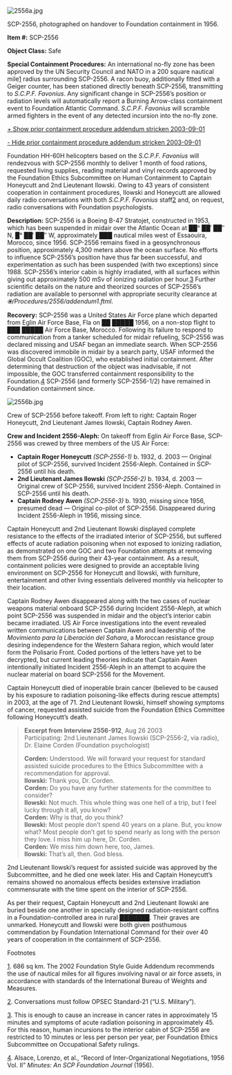 ![2556a.jpg](http://scp-wiki.wdfiles.com/local--files/scp-2556/2556a.jpg)

SCP-2556, photographed on handover to Foundation containment in 1956.

**Item #:** SCP-2556

**Object Class:** Safe

**Special Containment Procedures:** An international no-fly zone has been approved by the UN Security Council and NATO in a 200 square nautical mile[1](javascript:;) radius surrounding SCP-2556. A racon buoy, additionally fitted with a Geiger counter, has been stationed directly beneath SCP-2556, transmitting to _S.C.P.F. Favonius_. Any significant change in SCP-2556’s position or radiation levels will automatically report a Burning Arrow-class containment event to Foundation Atlantic Command. _S.C.P.F. Favonius_ will scramble armed fighters in the event of any detected incursion into the no-fly zone.

[+ Show prior containment procedure addendum stricken 2003-09-01](javascript:;)

[\- Hide prior containment procedure addendum stricken 2003-09-01](javascript:;)

Foundation HH-60H helicopters based on the _S.C.P.F. Favonius_ will rendezvous with SCP-2556 monthly to deliver 1 month of food rations, requested living supplies, reading material and vinyl records approved by the Foundation Ethics Subcommittee on Human Containment to Captain Honeycutt and 2nd Lieutenant Ilowski. Owing to 43 years of consistent cooperation in containment procedures, Ilowski and Honeycutt are allowed daily radio conversations with both _S.C.P.F. Favonius_ staff[2](javascript:;) and, on request, radio conversations with Foundation psychologists.

**Description:** SCP-2556 is a Boeing B-47 Stratojet, constructed in 1953, which has been suspended in midair over the Atlantic Ocean at ██° ██′ ██″ N, █° ██′ ██″ W, approximately ███ nautical miles west of Essaouira, Morocco, since 1956. SCP-2556 remains fixed in a geosynchronous position, approximately 4,300 meters above the ocean surface. No efforts to influence SCP-2556’s position have thus far been successful, and experimentation as such has been suspended (with two exceptions) since 1988. SCP-2556’s interior cabin is highly irradiated, with all surfaces within giving out approximately 500 mSv of ionizing radiation per hour.[3](javascript:;) Further scientific details on the nature and theorized sources of SCP-2556’s radiation are available to personnel with appropriate security clearance at _⦿/Procedures/2556/addendum1.ftml_.

**Recovery:** SCP-2556 was a United States Air Force plane which departed from Eglin Air Force Base, Fla on ██ █████ 1956, on a non-stop flight to ███ █████ Air Force Base, Morocco. Following its failure to respond to communication from a tanker scheduled for midair refueling, SCP-2556 was declared missing and USAF began an immediate search. When SCP-2556 was discovered immobile in midair by a search party, USAF informed the Global Occult Coalition (GOC), who established initial containment. After determining that destruction of the object was inadvisable, if not impossible, the GOC transferred containment responsibility to the Foundation.[4](javascript:;) SCP-2556 (and formerly SCP-2556-1/2) have remained in Foundation containment since.

![2556b.jpg](http://scp-wiki.wdfiles.com/local--files/scp-2556/2556b.jpg)

Crew of SCP-2556 before takeoff. From left to right: Captain Roger Honeycutt, 2nd Lieutenant James Ilowski, Captain Rodney Awen.

**Crew and Incident 2556-Aleph:** On takeoff from Eglin Air Force Base, SCP-2556 was crewed by three members of the US Air Force:

*   **Captain Roger Honeycutt** _(SCP-2556-1)_ b. 1932, d. 2003 — Original pilot of SCP-2556, survived Incident 2556-Aleph. Contained in SCP-2556 until his death.
*   **2nd Lieutenant James Ilowski** _(SCP-2556-2)_ b. 1934, d. 2003 — Original crew of SCP-2556, survived Incident 2556-Aleph. Contained in SCP-2556 until his death.
*   **Captain Rodney Awen** _(SCP-2556-3)_ b. 1930, missing since 1956, presumed dead — Original co-pilot of SCP-2556. Disappeared during Incident 2556-Aleph in 1956, missing since.

Captain Honeycutt and 2nd Lieutenant Ilowski displayed complete resistance to the effects of the irradiated interior of SCP-2556, but suffered effects of acute radiation poisoning when not exposed to ionizing radiation, as demonstrated on one GOC and two Foundation attempts at removing them from SCP-2556 during their 43-year containment. As a result, containment policies were designed to provide an acceptable living environment on SCP-2556 for Honeycutt and Ilowski, with furniture, entertainment and other living essentials delivered monthly via helicopter to their location.

Captain Rodney Awen disappeared along with the two cases of nuclear weapons material onboard SCP-2556 during Incident 2556-Aleph, at which point SCP-2556 was suspended in midair and the object’s interior cabin became irradiated. US Air Force investigations into the event revealed written communications between Captain Awen and leadership of the _Movimiento para la Liberación del Sahara_, a Moroccan resistance group desiring independence for the Western Sahara region, which would later form the Polisario Front. Coded portions of the letters have yet to be decrypted, but current leading theories indicate that Captain Awen intentionally initiated Incident 2556-Aleph in an attempt to acquire the nuclear material on board SCP-2556 for the Movement.

Captain Honeycutt died of inoperable brain cancer (believed to be caused by his exposure to radiation poisoning-like effects during rescue attempts) in 2003, at the age of 71. 2nd Lieutenant Ilowski, himself showing symptoms of cancer, requested assisted suicide from the Foundation Ethics Committee following Honeycutt’s death.

> **Excerpt from Interview 2556-912**, Aug 26 2003  
> Participating: 2nd Lieutenant James Ilowski (SCP-2556-2, via radio), Dr. Elaine Corden (Foundation psychologist)
> 
> **Corden:** Understood. We will forward your request for standard assisted suicide procedures to the Ethics Subcommittee with a recommendation for approval.  
> **Ilowski:** Thank you, Dr. Corden.  
> **Corden:** Do you have any further statements for the committee to consider?  
> **Ilowski:** Not much. This whole thing was one hell of a trip, but I feel lucky through it all, you know?  
> **Corden:** Why is that, do you think?  
> **Ilowski:** Most people don’t spend 40 years on a plane. But, you know what? Most people don’t get to spend nearly as long with the person they love. I miss him up here, Dr. Corden.  
> **Corden:** We miss him down here, too, James.  
> **Ilowski:** That’s all, then. God bless.

2nd Lieutenant Ilowski’s request for assisted suicide was approved by the Subcommittee, and he died one week later. His and Captain Honeycutt’s remains showed no anomalous effects besides extensive irradiation commensurate with the time spent on the interior of SCP-2556.

As per their request, Captain Honeycutt and 2nd Lieutenant Ilowski are buried beside one another in specially designed radiation-resistant coffins in a Foundation-controlled area in rural ███████. Their graves are unmarked. Honeycutt and Ilowski were both given posthumous commendation by Foundation International Command for their over 40 years of cooperation in the containment of SCP-2556.

Footnotes

[1](javascript:;). 686 sq km. The 2002 Foundation Style Guide Addendum recommends the use of nautical miles for all figures involving naval or air force assets, in accordance with standards of the International Bureau of Weights and Measures.

[2](javascript:;). Conversations must follow OPSEC Standard-21 (“U.S. Military”).

[3](javascript:;). This is enough to cause an increase in cancer rates in approximately 15 minutes and symptoms of acute radiation poisoning in approximately 45. For this reason, human incursions to the interior cabin of SCP-2556 are restricted to 10 minutes or less per person per year, per Foundation Ethics Subcommittee on Occupational Safety rulings.

[4](javascript:;). Alsace, Lorenzo, et al., “Record of Inter-Organizational Negotiations, 1956 Vol. II” _Minutes: An SCP Foundation Journal_ (1956).
